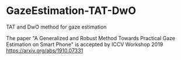 # GazeEstimation-TAT-DwO
TAT and DwO method for gaze estimation

The paper "A Generalized and Robust Method Towards Practical Gaze Estimation on Smart Phone" is accepted by ICCV Workshop 2019
https://arxiv.org/abs/1910.07331
